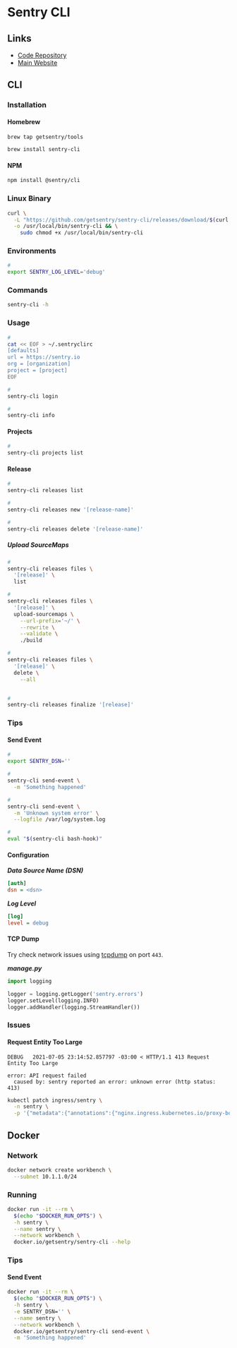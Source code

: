 # Sentry CLI

## Links

- [Code Repository](https://github.com/getsentry/sentry-cli)
- [Main Website](https://docs.sentry.io/product/cli/)

## CLI

### Installation

#### Homebrew

```sh
brew tap getsentry/tools

brew install sentry-cli
```

#### NPM

```sh
npm install @sentry/cli
```

### Linux Binary

```sh
curl \
  -L "https://github.com/getsentry/sentry-cli/releases/download/$(curl -s https://api.github.com/repos/getsentry/sentry-cli/releases/latest | grep tag_name | cut -d '"' -f 4)/sentry-cli-Linux-x86_64" \
  -o /usr/local/bin/sentry-cli && \
    sudo chmod +x /usr/local/bin/sentry-cli
```

### Environments

```sh
#
export SENTRY_LOG_LEVEL='debug'
```

### Commands

```sh
sentry-cli -h
```

### Usage

```sh
#
cat << EOF > ~/.sentryclirc
[defaults]
url = https://sentry.io
org = [organization]
project = [project]
EOF

#
sentry-cli login

#
sentry-cli info
```

#### Projects

```sh
#
sentry-cli projects list
```

#### Release

```sh
#
sentry-cli releases list

#
sentry-cli releases new '[release-name]'

#
sentry-cli releases delete '[release-name]'
```

<!--
export SENTRY_RELEASE=$(sentry-cli releases propose-version)
sentry-cli releases new -p $SENTRY_PROJECT $SENTRY_RELEASE
sentry-cli releases set-commits --auto $SENTRY_RELEASE || true
sentry-cli releases finalize $SENTRY_RELEASE
sentry-cli releases deploys $SENTRY_RELEASE new -e ${{ env.STAGE }}
-->

##### Upload SourceMaps

```sh
#
sentry-cli releases files \
  '[release]' \
  list

#
sentry-cli releases files \
  '[release]' \
  upload-sourcemaps \
    --url-prefix='~/' \
    --rewrite \
    --validate \
    ./build

#
sentry-cli releases files \
  '[release]' \
  delete \
    --all


#
sentry-cli releases finalize '[release]'
```

### Tips

#### Send Event

```sh
#
export SENTRY_DSN=''

#
sentry-cli send-event \
  -m 'Something happened'

#
sentry-cli send-event \
  -m 'Unknown system error' \
  --logfile /var/log/system.log

#
eval "$(sentry-cli bash-hook)"
```

#### Configuration

***Data Source Name (DSN)***

```ini
[auth]
dsn = <dsn>
```

***Log Level***

```ini
[log]
level = debug
```

#### TCP Dump

Try check network issues using [tcpdump](/tcpdump.md#usage) on port `443`.

***manage.py***

```py
import logging

logger = logging.getLogger('sentry.errors')
logger.setLevel(logging.INFO)
logger.addHandler(logging.StreamHandler())
```

### Issues

#### Request Entity Too Large

```log
DEBUG   2021-07-05 23:14:52.857797 -03:00 < HTTP/1.1 413 Request Entity Too Large
```

```log
error: API request failed
  caused by: sentry reported an error: unknown error (http status: 413)
```

```sh
kubectl patch ingress/sentry \
  -n sentry \
  -p '{"metadata":{"annotations":{"nginx.ingress.kubernetes.io/proxy-body-size":"32m"}}}'
```

## Docker

### Network

```sh
docker network create workbench \
  --subnet 10.1.1.0/24
```

### Running

```sh
docker run -it --rm \
  $(echo "$DOCKER_RUN_OPTS") \
  -h sentry \
  --name sentry \
  --network workbench \
  docker.io/getsentry/sentry-cli --help
```

### Tips

#### Send Event

```sh
docker run -it --rm \
  $(echo "$DOCKER_RUN_OPTS") \
  -h sentry \
  -e SENTRY_DSN='' \
  --name sentry \
  --network workbench \
  docker.io/getsentry/sentry-cli send-event \
  -m 'Something happened'
```
